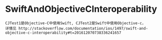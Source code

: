 # SwiftAndObjectiveCInteroperability
    CJTest1是Objective-C中使用Swift, CJTest2是Swift中使用Objective-c，
    详情见 http://stackoverflow.com/documentation/ios/1497/swift-and-objective-c-interoperability#t=201612070738336241657
